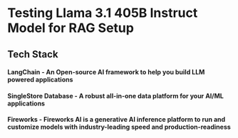 # Testing Llama 3.1 405B Instruct Model for RAG Setup

## Tech Stack
#### LangChain - An Open-source AI framework to help you build LLM powered applications
#### SingleStore Database - A robust all-in-one data platform for your AI/ML applications
#### Fireworks - Fireworks AI is a generative AI inference platform to run and customize models with industry-leading speed and production-readiness
